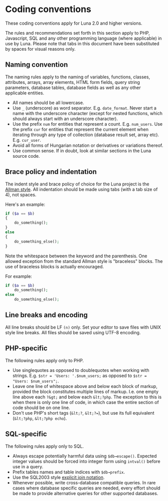 # Coding conventions
<div class="alert alert-info">These coding conventions apply for Luna 2.0 and higher versions.</div>

The rules and recommendations set forth in this section apply to PHP, Javascript, SQL and any other programming language (where applicable) in use by Luna. Please note that tabs in this document have been substituted by spaces for visual reasons only.

## Naming convention
The naming rules apply to the naming of variables, functions, classes, attributes, arrays, array elements, HTML form fields, query string parameters, database tables, database fields as well as any other applicable entities.

* All names should be all lowercase.
* Use `_` (underscore) as word separator. E.g. `date_format`. Never start a name with the underscore character (except for nested functions, which should always start with an underscore character).
* Use the prefix `num` for entities that represent a count. E.g. `num_users`. Use the prefix `cur` for entities that represent the current element when iterating through any type of collection (database result set, array etc). E.g. `cur_user`.
* Avoid all forms of Hungarian notation or derivatives or variations thereof.
* Use common sense. If in doubt, look at similar sections in the Luna source code.

## Brace policy and indentation
The indent style and brace policy of choice for the Luna project is the [Allman style](http://en.wikipedia.org/wiki/Indent_style#Allman_style_.28bsd_in_Emacs.29). All indentation should be made using tabs (with a tab size of 4), not spaces.

Here's an example:

```php
if ($a == $b)
{
	do_something();
}
else
{
	do_something_else();
}
```

Note the whitespace between the keyword and the parenthesis. One allowed exception from the standard Allman style is "braceless" blocks. The use of braceless blocks is actually encouraged.

For example:

```php
if ($a == $b)
	do_something();
else
	do_something_else();
```

## Line breaks and encoding
All line breaks should be LF `(n)` only. Set your editor to save files with UNIX style line breaks. All files should be saved using UTF-8 encoding.


## PHP-specific
The following rules apply only to PHP.

* Use singlequotes as opposed to doublequotes when working with strings. E.g. `$str = 'Users: '.$num_users;` as opposed to `$str = "Users: $num_users";`.
* Leave one line of whitespace above and below each block of markup, provided the block constitutes multiple lines of markup. I.e. one empty line above each `?&gt;` and below each `&lt;?php`. The exception to this is when there is only one line of code, in which case the entire section of code should be on one line.
* Don't use PHP's short tags (`&lt;?`, `&lt;?=`), but use its full equivalent (`&lt;?php`, `&lt;?php echo`).

## SQL-specific
The following rules apply only to SQL.

* Always escape potentially harmful data using `$db→escape()`. Expected integer values should be forced into integer form using `intval()` before use in a query.
* Prefix tables names and table indices with `$db→prefix`.
* Use the SQL2003 style [explicit join notation](http://en.wikipedia.org/wiki/Join_(SQL)#Inner_join).
* Whenever possible, write cross-database compatible queries. In rare cases where database specific queries are needed, every effort should be made to provide alternative queries for other supported databases.